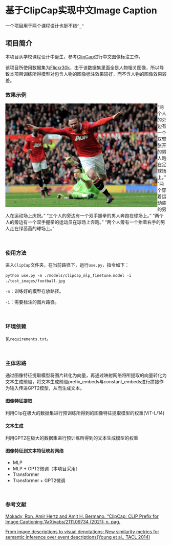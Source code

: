 # 基于ClipCap实现中文Image Caption

一个项目用于两个课程设计也挺不错`^_^`<br>



## 项目简介

本项目从学校课程设计中诞生，参考[ClipCap](https://arxiv.org/abs/2111.09734)进行中文图像标注工作。

该项目所使用数据集为[Flickr30k](http://shannon.cs.illinois.edu/DenotationGraph/data/index.html)，由于该数据集里面全是人物相关图像，所以导致本项目训练所得模型对包含人物的图像标注效果较好，而不含人物的图像效果较差。<br>





### 效果示例

<img src=".\ClipCap\test_images\football.jpg" alt="football" style="zoom: 50%;float:left;" />

“两个人的旁边有一个双臂张开的男人跑在足球场上。”
“两个穿着运动装的男人在运动场上庆祝。”
“三个人的旁边有一个双手握拳的男人奔跑在球场上。”
“两个人的旁边有一个双手握拳的运动员在球场上奔跑。”
“两个人旁有一个抬着右手的男人走在绿茵茵的球场上。”

<br>

### 使用方法

进入`ClipCap`文件夹，在当前路径下，运行`use.py`，指令如下：

`python use.py -m ./models/clipcap_mlp_finetune.model -i ./test_images/football.jpg`

`-m`：训练好的模型存放路径。

`-i`：需要标注的图片路径。

<br>

### 环境依赖

见`requirements.txt`。

<br>

### 主体思路

通过图像特征提取模型将图片转化为向量，再通过映射网络将所提取的向量转化为文本生成前缀，将文本生成前缀prefix_embeds与constant_embeds进行拼接作为输入传进GPT2模型，从而生成文本。

#### 图像特征提取

利用Clip在极大的数据集进行预训练所得到的图像特征提取模型的权重(ViT-L/14)



#### 文本生成

利用GPT2在极大的数据集进行预训练所得到的文本生成模型的权重



#### 图像特征到文本特征映射网络

* MLP
* MLP + GPT2微调（本项目采用）
* Transformer
* Transformer + GPT2微调

<br>

### 参考文献

[Mokady, Ron, Amir Hertz and Amit H. Bermano. “ClipCap: CLIP Prefix for Image Captioning.”ArXivabs/2111.09734 (2021): n. pag.](https://arxiv.org/abs/2111.09734)

[From image descriptions to visual denotations: New similarity metrics for semantic inference over event descriptions(Young et al., TACL 2014)](https://aclanthology.org/Q14-1006) 
